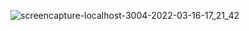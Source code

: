 

![screencapture-localhost-3004-2022-03-16-17_21_42](https://user-images.githubusercontent.com/98261745/158584744-b23572f2-6904-4208-b5c4-6e708e7f3de1.png)
